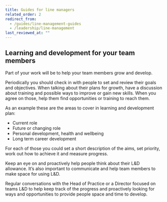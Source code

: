 ```yaml
---
title: Guides for line managers
related_order: 2
redirect_from:
  - /guides/line-management-guides
  - /leadership/line-management
last_reviewed_at: ""
---
```

## Learning and development for your team members

Part of your work will be to help your team members grow and develop.

Periodically you should check in with people to set and review their goals and
objectives. When talking about their plans for growth, have a discussion about
training and possible ways to improve or gain new skills. When you agree on
those, help them find opportunities or training to reach them.

As an example these are the areas to cover in learning and development plan:

* Current role
* Future or changing role
* Personal development, health and wellbeing
* Long term career development

For each of those you could set a short description of the aims, set priority,
work out how to achieve it and measure progress.

Keep an eye on and proactively help people think about their L&D allowance. It’s
also important to communicate and help team members to make space for using L&D.

Regular conversations with the Head of Practice or a Director focused on teams
L&D to help keep track of the progress and proactively looking for ways and
opportunities to provide people space and time to develop.